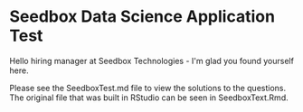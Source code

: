 # Seedbox Data Science Application Test

Hello hiring manager at Seedbox Technologies - I'm glad you found yourself here. 

Please see the SeedboxTest.md file to view the solutions to the questions. <br />
The original file that was built in RStudio can be seen in SeedboxText.Rmd.
